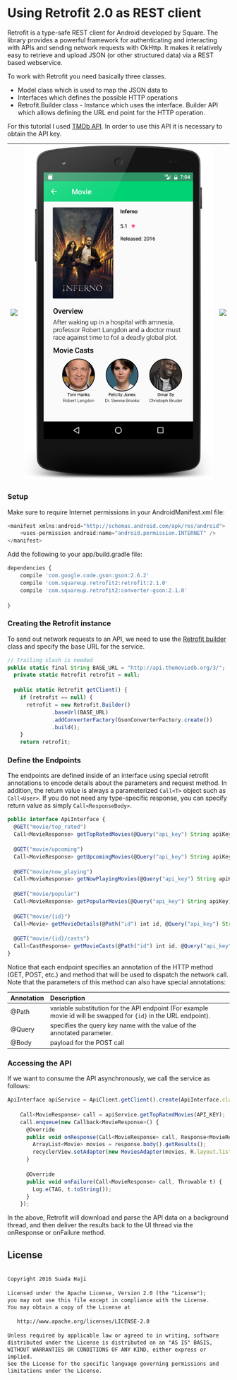 # Using Retrofit 2.0 as REST client

Retrofit is a type-safe REST client for Android developed by Square. The library provides a powerful framework for authenticating and interacting with APIs and sending network requests with OkHttp. It makes it relatively easy to retrieve and upload JSON (or other structured data) via a REST based webservice. 

To work with Retrofit you need basically three classes.
- Model class which is used to map the JSON data to
- Interfaces which defines the possible HTTP operations
- Retrofit.Builder class - Instance which uses the interface. Builder API which allows defining the URL end point for the HTTP operation.

For this tutorial I used [TMDb API](https://www.themoviedb.org/documentation/api). In order to use this API it is necessary to obtain the API key.

|<img src="/screenshots/screenshot2.png">|<img src="/screenshots/screenshot3.png">|<img src="/screenshots/screenshot4.png">|
| ------------- |:-------------:| -----:|

### Setup
Make sure to require Internet permissions in your AndroidManifest.xml file:
```javascript
<manifest xmlns:android="http://schemas.android.com/apk/res/android">
    <uses-permission android:name="android.permission.INTERNET" />
</manifest>
```

Add the following to your app/build.gradle file:
```javascript
dependencies {
    compile 'com.google.code.gson:gson:2.6.2'
    compile 'com.squareup.retrofit2:retrofit:2.1.0'
    compile 'com.squareup.retrofit2:converter-gson:2.1.0'  

}
```

### Creating the Retrofit instance
To send out network requests to an API, we need to use the [Retrofit builder](http://square.github.io/retrofit/2.x/retrofit/retrofit2/Retrofit.Builder.html) class and specify the base URL for the service.
```javascript
// Trailing slash is needed
public static final String BASE_URL = "http://api.themoviedb.org/3/";
  private static Retrofit retrofit = null;

  public static Retrofit getClient() {
    if (retrofit == null) {
      retrofit = new Retrofit.Builder()
              .baseUrl(BASE_URL)
              .addConverterFactory(GsonConverterFactory.create())
              .build();
    }
    return retrofit;
```

### Define the Endpoints
The endpoints are defined inside of an interface using special retrofit annotations to encode details about the parameters and request method. In addition, the return value is always a parameterized `Call<T>` object such as `Call<User>`. If you do not need any type-specific response, you can specify return value as simply `Call<ResponseBody>`.
```javascript
public interface ApiInterface {
  @GET("movie/top_rated")
  Call<MovieResponse> getTopRatedMovies(@Query("api_key") String apiKey);

  @GET("movie/upcoming")
  Call<MovieResponse> getUpcomingMovies(@Query("api_key") String apiKey);

  @GET("movie/now_playing")
  Call<MovieResponse> getNowPlayingMovies(@Query("api_key") String apiKey);

  @GET("movie/popular")
  Call<MovieResponse> getPopularMovies(@Query("api_key") String apiKey);

  @GET("movie/{id}")  
  Call<Movie> getMovieDetails(@Path("id") int id, @Query("api_key") String apiKey);

  @GET("movie/{id}/casts")
  Call<CastResponse> getMovieCasts(@Path("id") int id, @Query("api_key") String apiKey);
}
```

Notice that each endpoint specifies an annotation of the HTTP method (GET, POST, etc.) and method that will be used to dispatch the network call. Note that the parameters of this method can also have special annotations:

| Annotation        | Description       |
| ------------- |:-------------|
| @Path     | variable substitution for the API endpoint (For example movie id will be swapped for `{id}` in the URL endpoint).| 
|@Query      |specifies the query key name with the value of the annotated parameter.    |
| @Body |payload for the POST call    |

### Accessing the API
If we want to consume the API asynchronously, we call the service as follows:
```javascript
ApiInterface apiService = ApiClient.getClient().create(ApiInterface.class);

    Call<MovieResponse> call = apiService.getTopRatedMovies(API_KEY);
    call.enqueue(new Callback<MovieResponse>() {
      @Override
      public void onResponse(Call<MovieResponse> call, Response<MovieResponse> response) {
        ArrayList<Movie> movies = response.body().getResults();
        recyclerView.setAdapter(new MoviesAdapter(movies, R.layout.list_item_movie, getContext()));
      }

      @Override
      public void onFailure(Call<MovieResponse> call, Throwable t) {
        Log.e(TAG, t.toString());
      }
    });
```

In the above, Retrofit will download and parse the API data on a background thread, and then deliver the results back to the UI thread via the onResponse or onFailure method.

## License
```

Copyright 2016 Suada Haji

Licensed under the Apache License, Version 2.0 (the "License");
you may not use this file except in compliance with the License.
You may obtain a copy of the License at

   http://www.apache.org/licenses/LICENSE-2.0

Unless required by applicable law or agreed to in writing, software
distributed under the License is distributed on an "AS IS" BASIS,
WITHOUT WARRANTIES OR CONDITIONS OF ANY KIND, either express or implied.
See the License for the specific language governing permissions and
limitations under the License.

```

